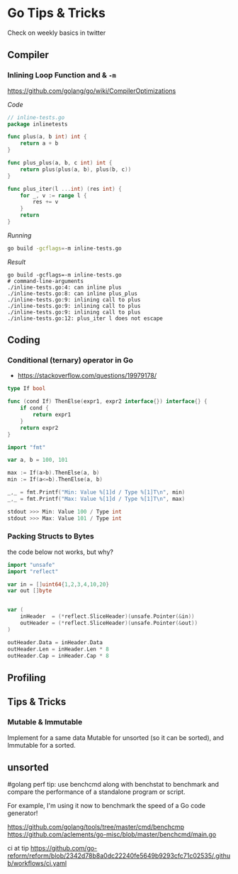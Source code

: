 # Go Tips & Tricks

Check on weekly basics in twitter

## Compiler

###  Inlining Loop Function and & `-m`

https://github.com/golang/go/wiki/CompilerOptimizations

_Code_ 

```go
// inline-tests.go
package inlinetests

func plus(a, b int) int {
    return a + b
}

func plus_plus(a, b, c int) int {
    return plus(plus(a, b), plus(b, c))
}

func plus_iter(l ...int) (res int) {
    for _, v := range l {
        res += v
    }
    return
}
```

_Running_

```bash
go build -gcflags=-m inline-tests.go
```

_Result_ 

```
go build -gcflags=-m inline-tests.go
# command-line-arguments
./inline-tests.go:4: can inline plus
./inline-tests.go:8: can inline plus_plus
./inline-tests.go:9: inlining call to plus
./inline-tests.go:9: inlining call to plus
./inline-tests.go:9: inlining call to plus
./inline-tests.go:12: plus_iter l does not escape
```

## Coding

### Conditional (ternary) operator in Go

* https://stackoverflow.com/questions/19979178/

```go
type If bool

func (cond If) ThenElse(expr1, expr2 interface{}) interface{} {
    if cond {
        return expr1
    } 
    return expr2
}
```

```go
import "fmt"

var a, b = 100, 101

max := If(a>b).ThenElse(a, b)
min := If(a<=b).ThenElse(a, b)

_,_ = fmt.Printf("Min: Value %[1]d / Type %[1]T\n", min)
_,_ = fmt.Printf("Max: Value %[1]d / Type %[1]T\n", max)

stdout >>> Min: Value 100 / Type int
stdout >>> Max: Value 101 / Type int
```

### Packing Structs to Bytes

the code below not works, but why? 

```go
import "unsafe"
import "reflect"

var in = []uint64{1,2,3,4,10,20}
var out []byte 


var (
    inHeader  = (*reflect.SliceHeader)(unsafe.Pointer(&in))
    outHeader = (*reflect.SliceHeader)(unsafe.Pointer(&out))
)

outHeader.Data = inHeader.Data
outHeader.Len = inHeader.Len * 8
outHeader.Cap = inHeader.Cap * 8
```

## Profiling

## Tips & Tricks

### Mutable & Immutable

Implement for a same data Mutable for unsorted (so it can be sorted), and Immutable for a sorted.

## unsorted

#golang perf tip: use benchcmd along with benchstat to benchmark and compare the performance of a standalone program or script.

For example, I'm using it now to benchmark the speed of a Go code generator!

https://github.com/golang/tools/tree/master/cmd/benchcmp
https://github.com/aclements/go-misc/blob/master/benchcmd/main.go

ci at tip
https://github.com/go-reform/reform/blob/2342d78b8a0dc22240fe5649b9293cfc71c02535/.github/workflows/ci.yaml